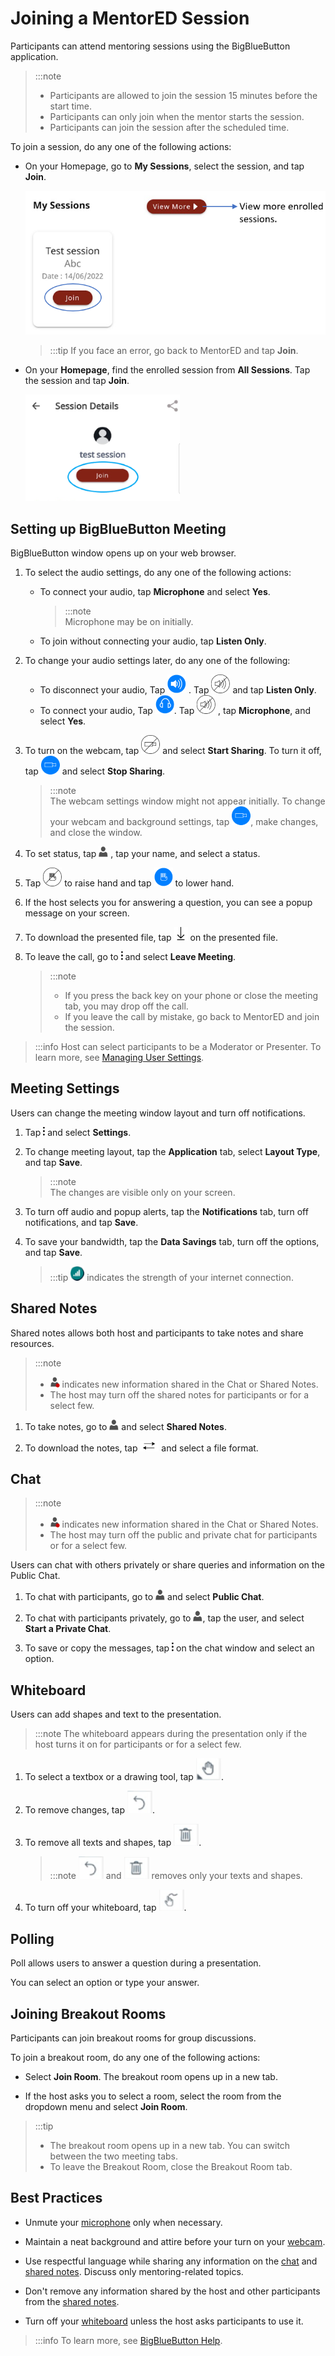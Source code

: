 # Joining a MentorED Session

Participants can attend mentoring sessions using the BigBlueButton application.

> :::note  
> * Participants are allowed to join the session 15 minutes before the start time.
> * Participants can only join when the mentor starts the session.
> * Participants can join the session after the scheduled time.

To join a session, do any one of the following actions:

* On your Homepage, go to **My Sessions**, select the session, and tap **Join**.

  <div class="img_callout">

  ![](media/mysessions-joinbutton.PNG)

  </div>
  
  >:::tip 
  >If you face an error, go back to MentorED and tap **Join**.
    
* On your **Homepage**, find the enrolled session from **All Sessions**. Tap the session and tap **Join**.
  
  <div class="screenshot">

  ![](media/joinsession.png)

  </div>

##  Setting up BigBlueButton Meeting
BigBlueButton window opens up on your web browser.

1.  To select the audio settings, do any one of the following actions:

    * To connect your audio, tap **Microphone** and select **Yes**. 

      > :::note  
      Microphone may be on initially.

    * To join without connecting your audio, tap **Listen Only**.


2. To change your audio settings later, do any one of the following:

   * To disconnect your audio, Tap ![](media/audiobutton.png) . Tap  ![](media/audiobutton-off.png)  and tap **Listen Only**.
   * To connect your audio, Tap ![](media/listenonlybutton.png). Tap ![](media/audiobutton-off.png) , tap **Microphone**, and select **Yes**.


3.  To turn on the webcam, tap ![](media/webcam-off.png) and select **Start Sharing**. To turn it off, tap ![](media/webcam-on.png) and select **Stop Sharing**.

    > :::note  
    > The webcam settings window might not appear initially. 
    > To change your webcam and background settings, tap ![](media/webcam-on.png), make changes, and close the window.

4. To set status, tap ![](media/bbb-profileicon.png) , tap your name, and select a status.

5. Tap ![](media/loweredhand.png) to raise hand and tap ![](media/raisedhand.png) to lower hand.

6. If the host selects you for answering a question, you can see a popup message on your screen.

7. To download the presented file, tap ![](media/presentedfile-download-icon.png) on the presented file.


8.	To leave the call, go to ![](media/menu-icon.png)  and select **Leave Meeting**.


    > :::note  
    > * If you press the back key on your phone or close the meeting tab, you may drop off the call.
    > * If you leave the call by mistake, go back to MentorED and join the session.
  
  > :::info 
  > Host can select participants to be a Moderator or Presenter. To learn more, see [Managing User Settings](starting-a-session.md). 

   

## Meeting Settings 
Users can change the meeting window layout and turn off notifications.

1. Tap ![menu icon](media/menu-icon.png) and select **Settings**. 

2. To change meeting layout, tap the **Application** tab, select **Layout Type**, and tap **Save**.

   > :::note  
   > The changes are visible only on your screen.


3.  To turn off audio and popup alerts, tap the **Notifications** tab, turn off notifications, and tap **Save**.

4. To save your bandwidth, tap the **Data Savings** tab, turn off the options, and tap **Save**.
   >:::tip 
   >![internet strength icon](media/internetstrength-icon.png) indicates the strength of your internet connection.

## Shared Notes 
Shared notes allows both host and participants to take notes and share resources.

> :::note   
> * ![](media/bbb-profileicon-notification.png) indicates new information shared in the Chat or Shared Notes.
> * The host may turn off the shared notes for participants or for a select few.


1. To take notes, go to ![profile icon](media/bbb-profileicon.png) and select **Shared Notes**. 

2. To download the notes, tap ![download shared notes icon](media/download-sharednotes-icon.png) and select a file format.



## Chat 

> :::note  
> * ![](media/bbb-profileicon-notification.png) indicates new information shared in the Chat or Shared Notes. 
> * The host may turn off the public and private chat for participants or for a select few.


Users can chat with others privately or share queries and information on the Public Chat.

1. To chat with participants, go to ![](media/bbb-profileicon.png) and select **Public Chat**. 

2. To chat with participants privately, go to ![](media/bbb-profileicon.png), tap the user, and select **Start a Private Chat**. 

3. To save or copy the messages, tap ![](media/menu-icon.png) on the chat window and select an option.



## Whiteboard 

Users can add shapes and text to the presentation.

>:::note 
The whiteboard appears during the presentation only if the host turns it on for participants or for a select few.

1. To select a textbox or a drawing tool, tap ![](media/whiteboardtool-text-and-shapes.png).

2. To remove changes, tap ![](media/whiteboardtools-undochange.png).

3. To remove all texts and shapes, tap ![](media/whiteboardtools-deletetool.png).

    > :::note
     ![](media/whiteboardtools-undochange.png) and ![](media/whiteboardtools-deletetool.png) removes only your texts and shapes.
    

4. To turn off your whiteboard, tap ![](media/whiteboardtools-turnoff.png).



## Polling 
Poll allows users to answer a question during a presentation.

You can select an option or type your answer.



## Joining Breakout Rooms 
Participants can join breakout rooms for group discussions.

To join a breakout room, do any one of the following actions:

* Select **Join Room**. The breakout room opens up in a new tab.

* If the host asks you to select a room, select the room from the dropdown menu and select **Join Room**.

>:::tip  
>* The breakout room opens up in a new tab. You can switch between the two meeting tabs. 
>* To leave the Breakout Room, close the Breakout Room tab.



## Best Practices

-   Unmute your [microphone](#setting-up-bigbluebutton-meeting) only when necessary.

-   Maintain a neat background and attire before your turn on your [webcam](#setting-up-bigbluebutton-meeting). 

-   Use respectful language while sharing any information on the [chat](#chat) and [shared notes](#shared-notes). Discuss only mentoring-related topics.

- Don't remove any information shared by the host and other participants from the [shared notes](#shared-notes).

- Turn off your [whiteboard](#whiteboard)  unless the host asks participants to use it. 

>:::info
>To learn more, see [BigBlueButton Help](https://docs.bigbluebutton.org/).